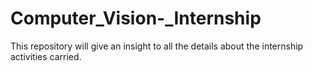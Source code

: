 # Computer_Vision-_Internship
This repository will give an insight to all the details about the internship activities carried. 
